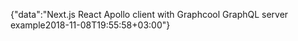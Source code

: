 {"data":"Next.js React Apollo client with Graphcool GraphQL server example2018-11-08T19:55:58+03:00"}
